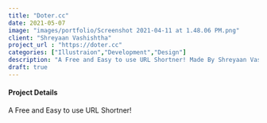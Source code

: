 ```yaml
---
title: "Doter.cc"
date: 2021-05-07
image: "images/portfolio/Screenshot 2021-04-11 at 1.48.06 PM.png"
client: "Shreyaan Vashishtha"
project_url : "https://doter.cc"
categories: ["Illustraion","Development","Design"]
description: "A Free and Easy to use URL Shortner! Made By Shreyaan Vashishtha"
draft: true
---
```


#### Project Details
A Free and Easy to use URL Shortner!
